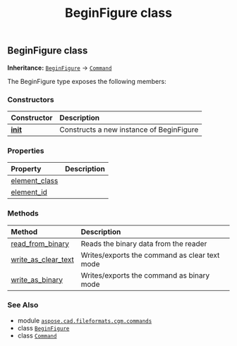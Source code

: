 ﻿---
title: BeginFigure class
second_title: Aspose.CAD for Python via .NET API References
description: 
type: docs
weight: 130
url: /python-net/aspose.cad.fileformats.cgm.commands/beginfigure/
is_root: false
---

## BeginFigure class



**Inheritance:** [`BeginFigure`](/cad/python-net/aspose.cad.fileformats.cgm.commands/beginfigure) → 
[`Command`](/cad/python-net/aspose.cad.fileformats.cgm.commands/command)



The BeginFigure type exposes the following members:

### Constructors
| Constructor | Description |
| :- | :- |
| [__init__](/cad/python-net/aspose.cad.fileformats.cgm.commands/beginfigure/__init__/#aspose.cad.fileformats.cgm.CgmFile) | Constructs a new instance of BeginFigure |


### Properties
| Property | Description |
| :- | :- |
| [element_class](/cad/python-net/aspose.cad.fileformats.cgm.commands/beginfigure/element_class) |  |
| [element_id](/cad/python-net/aspose.cad.fileformats.cgm.commands/beginfigure/element_id) |  |


### Methods
| Method | Description |
| :- | :- |
| [read_from_binary](/cad/python-net/aspose.cad.fileformats.cgm.commands/beginfigure/read_from_binary/#aspose.cad.fileformats.cgm.IBinaryReader) | Reads the binary data from the reader |
| [write_as_clear_text](/cad/python-net/aspose.cad.fileformats.cgm.commands/beginfigure/write_as_clear_text/#aspose.cad.fileformats.cgm.IClearTextWriter) | Writes/exports the command as clear text mode |
| [write_as_binary](/cad/python-net/aspose.cad.fileformats.cgm.commands/beginfigure/write_as_binary/#aspose.cad.fileformats.cgm.IBinaryWriter) | Writes/exports the command as binary mode |



### See Also
* module [`aspose.cad.fileformats.cgm.commands`](..)
* class [`BeginFigure`](/cad/python-net/aspose.cad.fileformats.cgm.commands/beginfigure)
* class [`Command`](/cad/python-net/aspose.cad.fileformats.cgm.commands/command)
